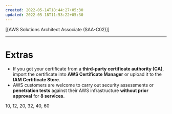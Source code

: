```yaml
---
created: 2022-05-14T18:44:27+05:30
updated: 2022-05-18T11:53:22+05:30
---
```

[[AWS Solutions Architect Associate (SAA-C02)]]

---
# Extras
- If you got your certificate from a **third-party certificate authority (CA)**, import the certificate into **AWS Certificate Manager** or upload it to the **IAM Certificate Store**.
- AWS customers are welcome to carry out security assessments or **penetration tests** against their AWS infrastructure **without prior approval** for **8 services**.

10, 12, 20, 32, 40, 60